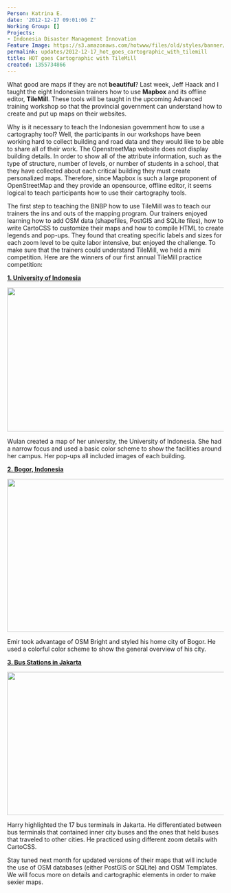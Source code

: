 ```yaml
---
Person: Katrina E.
date: '2012-12-17 09:01:06 Z'
Working Group: []
Projects:
- Indonesia Disaster Management Innovation
Feature Image: https://s3.amazonaws.com/hotwww/files/old/styles/banner/public/Selection_297.png
permalink: updates/2012-12-17_hot_goes_cartographic_with_tilemill
title: HOT goes Cartographic with TileMill
created: 1355734866
---
```

<p>What good are maps if they are not <strong>beautiful</strong>? Last week, Jeff Haack and I taught the eight Indonesian trainers how to use <strong>Mapbox</strong> and its offline editor, <strong>TileMill</strong>. These tools will be taught in the upcoming Advanced training workshop so that the provincial government can understand how to create and put up maps on their websites.<!--break--></p><p>Why is it necessary to teach the Indonesian government how to use a cartography tool? Well, the participants in our workshops have been working hard to collect building and road data and they would like to be able to share all of their work. The OpenstreetMap website does not display building details. In order to show all of the attribute information, such as the type of structure, number of levels, or number of students in a school, that they have collected about each critical building they must create personalized maps. Therefore, since Mapbox is such a large proponent of OpenStreetMap and they provide an opensource, offline editor, it seems logical to teach participants how to use their cartography tools.</p><p>The first step to teaching the BNBP how to use TileMill was to teach our trainers the ins and outs of the mapping program. Our trainers enjoyed learning how to add OSM data (shapefiles, PostGIS and SQLite files), how to write CartoCSS to customize their maps and how to compile HTML to create legends and pop-ups. They found that creating specific labels and sizes for each zoom level to be quite labor intensive, but enjoyed the challenge. To make sure that the trainers could understand TileMill, we held a mini competition. Here are the winners of our first annual TileMill practice competition:</p><p><a href="http://tiles.mapbox.com/wulankhairunisa/map/University_of_Indonesia"><strong>1. University of Indonesia</strong></a></p><p><a href="http://tiles.mapbox.com/wulankhairunisa/map/University_of_Indonesia"><img src="https://s3.amazonaws.com/hotwww/files/old/Selection_296_0.png" alt="" style="width:780px;height:335px"></a></p><p>Wulan created a map of her university, the University of Indonesia. She had a narrow focus and used a basic color scheme to show the facilities around her campus. Her pop-ups all included images of each building.</p><p><a href="http://tiles.mapbox.com/emirhartato/map/Bogor"><strong>2. Bogor, Indonesia</strong></a></p><p><a href="http://tiles.mapbox.com/emirhartato/map/Bogor"><img src="https://s3.amazonaws.com/hotwww/files/old/Selection_295_0.png" alt="" style="width:780px;height:356px"></a></p><p>Emir took advantage of OSM Bright and styled his home city of Bogor. He used a colorful color scheme to show the general overview of his city.</p><p><a href="https://tiles.mapbox.com/harrymahar/map/01?updated=1355466889000"><strong>3. Bus Stations in Jakarta</strong></a></p><p><a href="https://tiles.mapbox.com/harrymahar/map/01?updated=1355466889000"><strong><img src="https://s3.amazonaws.com/hotwww/files/old/Selection_297_0.png" alt="" style="width:780px;height:333px"></strong></a></p><p>Harry highlighted the 17 bus terminals in Jakarta. He differentiated between bus terminals that contained inner city buses and the ones that held buses that traveled to other cities. He practiced using different zoom details with CartoCSS.</p><p>Stay tuned next month for updated versions of their maps that will include the use of OSM databases (either PostGIS or SQLite) and OSM Templates. We will focus more on details and cartographic elements in order to make sexier maps.</p>

